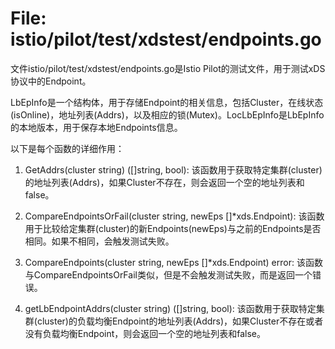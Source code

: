 # File: istio/pilot/test/xdstest/endpoints.go

文件istio/pilot/test/xdstest/endpoints.go是Istio Pilot的测试文件，用于测试xDS协议中的Endpoint。

LbEpInfo是一个结构体，用于存储Endpoint的相关信息，包括Cluster，在线状态(isOnline)，地址列表(Addrs)，以及相应的锁(Mutex)。LocLbEpInfo是LbEpInfo的本地版本，用于保存本地Endpoints信息。

以下是每个函数的详细作用：
1. GetAddrs(cluster string) ([]string, bool): 该函数用于获取特定集群(cluster)的地址列表(Addrs)，如果Cluster不存在，则会返回一个空的地址列表和false。

2. CompareEndpointsOrFail(cluster string, newEps []*xds.Endpoint): 该函数用于比较给定集群(cluster)的新Endpoints(newEps)与之前的Endpoints是否相同。如果不相同，会触发测试失败。

3. CompareEndpoints(cluster string, newEps []*xds.Endpoint) error: 该函数与CompareEndpointsOrFail类似，但是不会触发测试失败，而是返回一个错误。

4. getLbEndpointAddrs(cluster string) ([]string, bool): 该函数用于获取特定集群(cluster)的负载均衡Endpoint的地址列表(Addrs)，如果Cluster不存在或者没有负载均衡Endpoint，则会返回一个空的地址列表和false。



